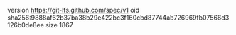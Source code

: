 version https://git-lfs.github.com/spec/v1
oid sha256:9888af62b37ba38b29e422bc3f160cbd87744ab726969fb07566d3126b0de8ee
size 1867
